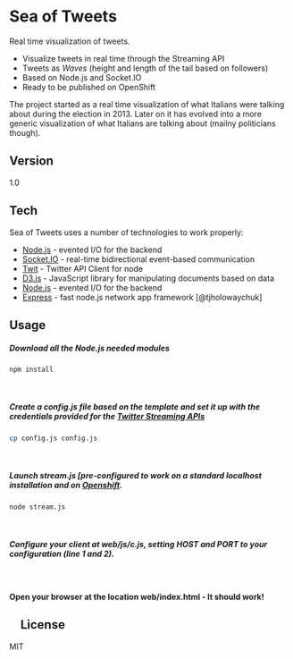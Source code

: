 Sea of Tweets
=========

Real time visualization of tweets.

  - Visualize tweets in real time through the Streaming API
  - Tweets as *Waves* (height and length of the tail based on followers)
  - Based on Node.js and Socket.IO
  - Ready to be published on OpenShift

The project started as a real time visualization of what Italians were talking about during the election in 2013. Later on it has evolved into a more generic visualization of what Italians are talking about (mailny politicians though).


Version
----

1.0

Tech
-----------

Sea of Tweets uses a number of technologies to work properly:

* [Node.js] - evented I/O for the backend
* [Socket.IO] - real-time bidirectional event-based communication
* [Twit] - Twitter API Client for node
* [D3.js] - JavaScript library for manipulating documents based on data
* [Node.js] - evented I/O for the backend
* [Express] - fast node.js network app framework [@tjholowaychuk]

Usage
--------------

##### Download all the Node.js needed modules

```sh
npm install
```
&nbsp;
##### Create a config.js file based on the template and set it up with the credentials provided for the [Twitter Streaming APIs]
```sh
cp config.js config.js
```
&nbsp;
##### Launch stream.js [pre-configured to work on a standard *localhost* installation and on [Openshift].
```sh
node stream.js
```
&nbsp;
##### Configure your client at web/js/c.js, setting HOST and PORT to your configuration (line 1 and 2).
&nbsp;
#### Open your browser at the location web/index.html - It should work!
&nbsp;
&nbsp;
License
----

MIT


[Socket.IO]: http://socket.io
[Node.js]:http://nodejs.org
[express]:http://expressjs.com
[Twit]:https://github.com/ttezel/twit
[D3.js]:http://d3js.org
[Twitter Streaming APIs]:https://dev.twitter.com/streaming/overview
[Openshift]: https://www.openshift.com/